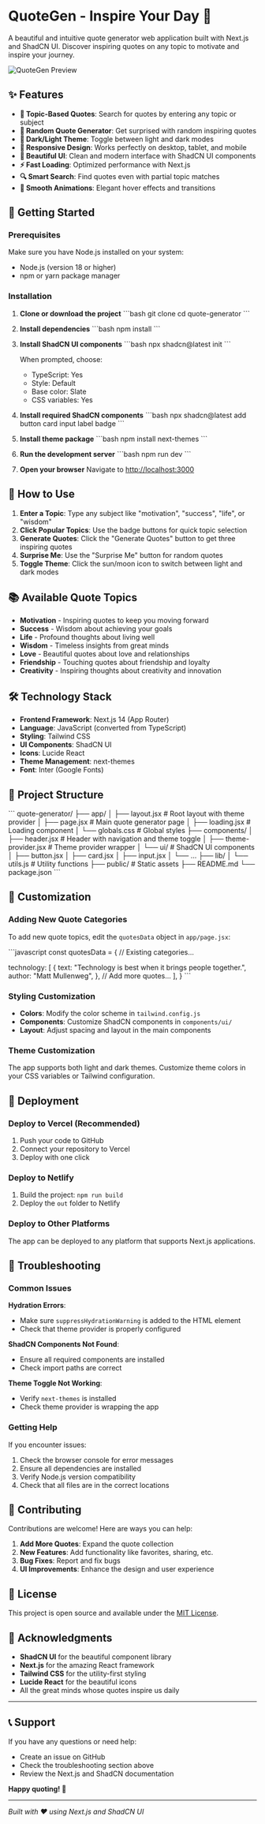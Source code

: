# QuoteGen - Inspire Your Day 🌟

A beautiful and intuitive quote generator web application built with Next.js and ShadCN UI. Discover inspiring quotes on any topic to motivate and inspire your journey.

![QuoteGen Preview](https://via.placeholder.com/800x400/6366f1/ffffff?text=QuoteGen+Preview)

## ✨ Features

- **🎯 Topic-Based Quotes**: Search for quotes by entering any topic or subject
- **🎲 Random Quote Generator**: Get surprised with random inspiring quotes
- **🌙 Dark/Light Theme**: Toggle between light and dark modes
- **📱 Responsive Design**: Works perfectly on desktop, tablet, and mobile
- **🎨 Beautiful UI**: Clean and modern interface with ShadCN UI components
- **⚡ Fast Loading**: Optimized performance with Next.js
- **🔍 Smart Search**: Find quotes even with partial topic matches
- **💫 Smooth Animations**: Elegant hover effects and transitions

## 🚀 Getting Started

### Prerequisites

Make sure you have Node.js installed on your system:
- Node.js (version 18 or higher)
- npm or yarn package manager

### Installation

1. **Clone or download the project**
   \`\`\`bash
   git clone <your-repo-url>
   cd quote-generator
   \`\`\`

2. **Install dependencies**
   \`\`\`bash
   npm install
   \`\`\`

3. **Install ShadCN UI components**
   \`\`\`bash
   npx shadcn@latest init
   \`\`\`
   
   When prompted, choose:
   - TypeScript: Yes
   - Style: Default
   - Base color: Slate
   - CSS variables: Yes

4. **Install required ShadCN components**
   \`\`\`bash
   npx shadcn@latest add button card input label badge
   \`\`\`

5. **Install theme package**
   \`\`\`bash
   npm install next-themes
   \`\`\`

6. **Run the development server**
   \`\`\`bash
   npm run dev
   \`\`\`

7. **Open your browser**
   Navigate to [http://localhost:3000](http://localhost:3000)

## 🎯 How to Use

1. **Enter a Topic**: Type any subject like "motivation", "success", "life", or "wisdom"
2. **Click Popular Topics**: Use the badge buttons for quick topic selection
3. **Generate Quotes**: Click the "Generate Quotes" button to get three inspiring quotes
4. **Surprise Me**: Use the "Surprise Me" button for random quotes
5. **Toggle Theme**: Click the sun/moon icon to switch between light and dark modes

## 📚 Available Quote Topics

- **Motivation** - Inspiring quotes to keep you moving forward
- **Success** - Wisdom about achieving your goals
- **Life** - Profound thoughts about living well
- **Wisdom** - Timeless insights from great minds
- **Love** - Beautiful quotes about love and relationships
- **Friendship** - Touching quotes about friendship and loyalty
- **Creativity** - Inspiring thoughts about creativity and innovation

## 🛠️ Technology Stack

- **Frontend Framework**: Next.js 14 (App Router)
- **Language**: JavaScript (converted from TypeScript)
- **Styling**: Tailwind CSS
- **UI Components**: ShadCN UI
- **Icons**: Lucide React
- **Theme Management**: next-themes
- **Font**: Inter (Google Fonts)

## 📁 Project Structure

\`\`\`
quote-generator/
├── app/
│   ├── layout.jsx          # Root layout with theme provider
│   ├── page.jsx            # Main quote generator page
│   ├── loading.jsx         # Loading component
│   └── globals.css         # Global styles
├── components/
│   ├── header.jsx          # Header with navigation and theme toggle
│   ├── theme-provider.jsx  # Theme provider wrapper
│   └── ui/                 # ShadCN UI components
│       ├── button.jsx
│       ├── card.jsx
│       ├── input.jsx
│       └── ...
├── lib/
│   └── utils.js           # Utility functions
├── public/                # Static assets
├── README.md
└── package.json
\`\`\`

## 🎨 Customization

### Adding New Quote Categories

To add new quote topics, edit the `quotesData` object in `app/page.jsx`:

\`\`\`javascript
const quotesData = {
  // Existing categories...
  
  technology: [
    {
      text: "Technology is best when it brings people together.",
      author: "Matt Mullenweg",
    },
    // Add more quotes...
  ],
}
\`\`\`

### Styling Customization

- **Colors**: Modify the color scheme in `tailwind.config.js`
- **Components**: Customize ShadCN components in `components/ui/`
- **Layout**: Adjust spacing and layout in the main components

### Theme Customization

The app supports both light and dark themes. Customize theme colors in your CSS variables or Tailwind configuration.

## 🚀 Deployment

### Deploy to Vercel (Recommended)

1. Push your code to GitHub
2. Connect your repository to Vercel
3. Deploy with one click

### Deploy to Netlify

1. Build the project: `npm run build`
2. Deploy the `out` folder to Netlify

### Deploy to Other Platforms

The app can be deployed to any platform that supports Next.js applications.

## 🐛 Troubleshooting

### Common Issues

**Hydration Errors**:
- Make sure `suppressHydrationWarning` is added to the HTML element
- Check that theme provider is properly configured

**ShadCN Components Not Found**:
- Ensure all required components are installed
- Check import paths are correct

**Theme Toggle Not Working**:
- Verify `next-themes` is installed
- Check theme provider is wrapping the app

### Getting Help

If you encounter issues:
1. Check the browser console for error messages
2. Ensure all dependencies are installed
3. Verify Node.js version compatibility
4. Check that all files are in the correct locations

## 🤝 Contributing

Contributions are welcome! Here are ways you can help:

1. **Add More Quotes**: Expand the quote collection
2. **New Features**: Add functionality like favorites, sharing, etc.
3. **Bug Fixes**: Report and fix bugs
4. **UI Improvements**: Enhance the design and user experience

## 📝 License

This project is open source and available under the [MIT License](LICENSE).

## 🙏 Acknowledgments

- **ShadCN UI** for the beautiful component library
- **Next.js** for the amazing React framework
- **Tailwind CSS** for the utility-first styling
- **Lucide React** for the beautiful icons
- All the great minds whose quotes inspire us daily

---

## 📞 Support

If you have any questions or need help:
- Create an issue on GitHub
- Check the troubleshooting section above
- Review the Next.js and ShadCN documentation

**Happy quoting! 🌟**

---

*Built with ❤️ using Next.js and ShadCN UI*
